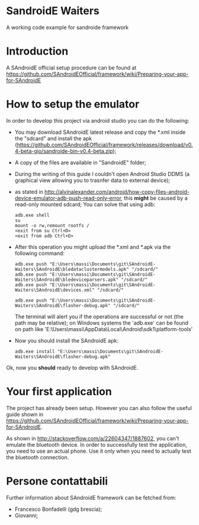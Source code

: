 SandroidE Waiters
=================

A working code example for sandroide framework

Introduction
============

A SAndroidE official setup procedure can be found at
https://github.com/SAndroidEOfficial/framework/wiki/Preparing-your-app-for-SAndroidE

How to setup the emulator
=========================

In order to develop this project via android studio you can do the following:

 -  You may download SAndroidE latest release and copy the *.xml inside the "sdcard" and install the apk
    (https://github.com/SAndroidEOfficial/framework/releases/download/v0.4-beta-gio/sandroide-bin-v0.4-beta.zip);
 -  A copy of the files are available in "SandroidE" folder;
 -  During the writing of this guide I couldn't open Android Studio DDMS (a graphical view allowing you to trasnfer data to external device);
 -  as stated in http://alvinalexander.com/android/how-copy-files-android-device-emulator-adb-push-read-only-error,
    this **might** be caused by a read-only mounted sdcard; You can solve that using adb:

        adb.exe shell
        su
        mount -o rw,remount rootfs /
        <exit from su Ctrl+D>
        <exit from adb Ctrl+D>

 -  After this operation you might upload the *.xml and *.apk via the following command:

        adb.exe push "E:\Users\massi\Documents\git\SAndroidE-Waiters\SAndroidE\bledataclustermodels.apk" "/sdcard/"
        adb.exe push "E:\Users\massi\Documents\git\SAndroidE-Waiters\SAndroidE\bledeviceparsers.apk" "/sdcard/"
        adb.exe push "E:\Users\massi\Documents\git\SAndroidE-Waiters\SAndroidE\devices.xml" "/sdcard/"

        adb.exe push "E:\Users\massi\Documents\git\SAndroidE-Waiters\SAndroidE\flasher-debug.apk" "/sdcard/"

    The terminal will alert you if the operations are successful or not (the path may be relative);
    on Windows systems the 'adb.exe' can be found on path like 'E:\Users\massi\AppData\Local\Android\sdk1\platform-tools'

 -  Now you should install the SAndroidE apk:

        adb.exe install "E:\Users\massi\Documents\git\SAndroidE-Waiters\SAndroidE\flasher-debug.apk"

Ok, now you **should** ready to develop with SAndroidE.

Your first application
======================

The project has already been setup. However you can also follow the useful guide shown in
https://github.com/SAndroidEOfficial/framework/wiki/Preparing-your-app-for-SAndroidE.

As shown in http://stackoverflow.com/a/22604347/1887602, you can't emulate the bluetooth device.
In order to successfully test the application, you need to use an actual phone. Use it only when you need to actually
test the bluetooth connection.

Persone contattabili
====================

Further information about SAndroidE framework can be fetched from:
 -  Francesco Bonfadelli (gdg brescia);
 -  Giovanni;
